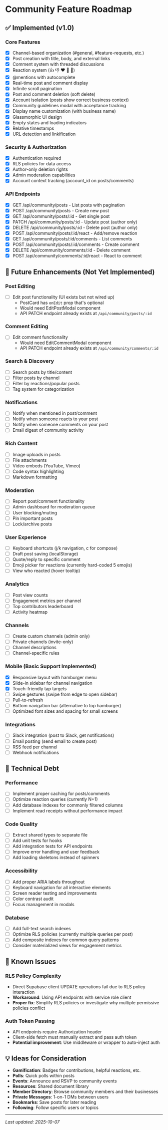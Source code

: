 # Community Feature Roadmap

## ✅ Implemented (v1.0)

### Core Features
- [x] Channel-based organization (#general, #feature-requests, etc.)
- [x] Post creation with title, body, and external links
- [x] Comment system with threaded discussions
- [x] Reaction system (👍 👎 ❤️ 🎉 🚀)
- [x] @mentions with autocomplete
- [x] Real-time post and comment display
- [x] Infinite scroll pagination
- [x] Post and comment deletion (soft delete)
- [x] Account isolation (posts show correct business context)
- [x] Community guidelines modal with acceptance tracking
- [x] Display name customization (with business name)
- [x] Glassmorphic UI design
- [x] Empty states and loading indicators
- [x] Relative timestamps
- [x] URL detection and linkification

### Security & Authorization
- [x] Authentication required
- [x] RLS policies for data access
- [x] Author-only deletion rights
- [x] Admin moderation capabilities
- [x] Account context tracking (account_id on posts/comments)

### API Endpoints
- [x] GET /api/community/posts - List posts with pagination
- [x] POST /api/community/posts - Create new post
- [x] GET /api/community/posts/:id - Get single post
- [x] PATCH /api/community/posts/:id - Update post (author only)
- [x] DELETE /api/community/posts/:id - Delete post (author only)
- [x] POST /api/community/posts/:id/react - Add/remove reaction
- [x] GET /api/community/posts/:id/comments - List comments
- [x] POST /api/community/posts/:id/comments - Create comment
- [x] DELETE /api/community/comments/:id - Delete comment
- [x] POST /api/community/comments/:id/react - React to comment

## 🔮 Future Enhancements (Not Yet Implemented)

### Post Editing
- [ ] Edit post functionality (UI exists but not wired up)
  - PostCard has `onEdit` prop that's optional
  - Would need EditPostModal component
  - API PATCH endpoint already exists at `/api/community/posts/:id`

### Comment Editing
- [ ] Edit comment functionality
  - Would need EditCommentModal component
  - API PATCH endpoint already exists at `/api/community/comments/:id`

### Search & Discovery
- [ ] Search posts by title/content
- [ ] Filter posts by channel
- [ ] Filter by reactions/popular posts
- [ ] Tag system for categorization

### Notifications
- [ ] Notify when mentioned in post/comment
- [ ] Notify when someone reacts to your post
- [ ] Notify when someone comments on your post
- [ ] Email digest of community activity

### Rich Content
- [ ] Image uploads in posts
- [ ] File attachments
- [ ] Video embeds (YouTube, Vimeo)
- [ ] Code syntax highlighting
- [ ] Markdown formatting

### Moderation
- [ ] Report post/comment functionality
- [ ] Admin dashboard for moderation queue
- [ ] User blocking/muting
- [ ] Pin important posts
- [ ] Lock/archive posts

### User Experience
- [ ] Keyboard shortcuts (j/k navigation, c for compose)
- [ ] Draft post saving (localStorage)
- [ ] Quote/reply to specific comment
- [ ] Emoji picker for reactions (currently hard-coded 5 emojis)
- [ ] View who reacted (hover tooltip)

### Analytics
- [ ] Post view counts
- [ ] Engagement metrics per channel
- [ ] Top contributors leaderboard
- [ ] Activity heatmap

### Channels
- [ ] Create custom channels (admin only)
- [ ] Private channels (invite-only)
- [ ] Channel descriptions
- [ ] Channel-specific rules

### Mobile (Basic Support Implemented)
- [x] Responsive layout with hamburger menu
- [x] Slide-in sidebar for channel navigation
- [x] Touch-friendly tap targets
- [ ] Swipe gestures (swipe from edge to open sidebar)
- [ ] Pull-to-refresh
- [ ] Bottom navigation bar (alternative to top hamburger)
- [ ] Optimized font sizes and spacing for small screens

### Integrations
- [ ] Slack integration (post to Slack, get notifications)
- [ ] Email posting (send email to create post)
- [ ] RSS feed per channel
- [ ] Webhook notifications

## 📝 Technical Debt

### Performance
- [ ] Implement proper caching for posts/comments
- [ ] Optimize reaction queries (currently N+1)
- [ ] Add database indexes for commonly filtered columns
- [ ] Implement read receipts without performance impact

### Code Quality
- [ ] Extract shared types to separate file
- [ ] Add unit tests for hooks
- [ ] Add integration tests for API endpoints
- [ ] Improve error handling and user feedback
- [ ] Add loading skeletons instead of spinners

### Accessibility
- [ ] Add proper ARIA labels throughout
- [ ] Keyboard navigation for all interactive elements
- [ ] Screen reader testing and improvements
- [ ] Color contrast audit
- [ ] Focus management in modals

### Database
- [ ] Add full-text search indexes
- [ ] Optimize RLS policies (currently multiple queries per post)
- [ ] Add composite indexes for common query patterns
- [ ] Consider materialized views for engagement metrics

## 🐛 Known Issues

### RLS Policy Complexity
- Direct Supabase client UPDATE operations fail due to RLS policy interaction
- **Workaround**: Using API endpoints with service role client
- **Proper fix**: Simplify RLS policies or investigate why multiple permissive policies conflict

### Auth Token Passing
- API endpoints require Authorization header
- Client-side fetch must manually extract and pass auth token
- **Potential improvement**: Use middleware or wrapper to auto-inject auth

## 💡 Ideas for Consideration

- **Gamification**: Badges for contributions, helpful reactions, etc.
- **Polls**: Quick polls within posts
- **Events**: Announce and RSVP to community events
- **Resources**: Shared document library
- **Member Directory**: Browse community members and their businesses
- **Private Messages**: 1-on-1 DMs between users
- **Bookmarks**: Save posts for later reading
- **Following**: Follow specific users or topics

---

*Last updated: 2025-10-07*
